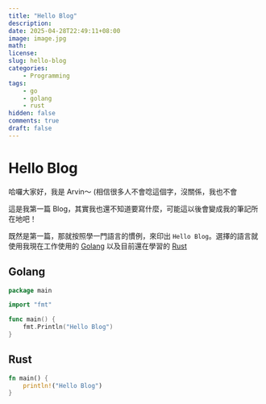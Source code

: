 ```yaml
---
title: "Hello Blog"
description: 
date: 2025-04-28T22:49:11+08:00
image: image.jpg
math: 
license: 
slug: hello-blog
categories:
    - Programming
tags:
    - go
    - golang
    - rust
hidden: false
comments: true
draft: false
---
```


# Hello Blog

哈囉大家好，我是 Arvin～ (相信很多人不會唸這個字，沒關係，我也不會

這是我第一篇 Blog，其實我也還不知道要寫什麼，可能這以後會變成我的筆記所在地吧！

既然是第一篇，那就按照學一門語言的慣例，來印出 `Hello Blog`。選擇的語言就使用我現在工作使用的 [Golang](https://go.dev/) 以及目前還在學習的 [Rust](https://www.rust-lang.org/)

## Golang
```go
package main

import "fmt"

func main() {
    fmt.Println("Hello Blog")
}
```

## Rust

```rust
fn main() {
    println!("Hello Blog")
}
```